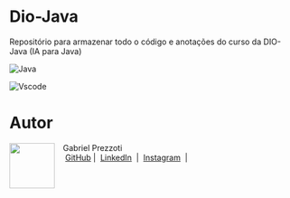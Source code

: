 # Dio-Java 

Repositório para armazenar todo o código e anotações do curso da DIO-Java (IA para Java)

 ![Java](https://img.shields.io/badge/java-%23ED8B00.svg?style=for-the-badge&logo=openjdk&logoColor=white)

![Vscode](https://img.shields.io/badge/Vscode-007ACC?style=for-the-badge&logo=visual-studio-code&logoColor=white)


# Autor
<p>
    <img 
      align=left 
      margin=10 
      width=80 
      src="https://media.licdn.com/dms/image/D4D03AQGNUlWOrLdG2A/profile-displayphoto-shrink_800_800/0/1709038587751?e=1725494400&v=beta&t=_y_6EJtfA17rWOjdne8czkSFZpsdiFEsJkbRzCS646w"
    />
    <p>&nbsp&nbsp&nbspGabriel Prezzoti<br>
    &nbsp&nbsp&nbsp
    <a href="https://github.com/GabrielPrezzoti">
    GitHub</a>&nbsp;|&nbsp;
    <a href="https://www.linkedin.com/in/gabriel-barros-prezzoti-47a16b22b/">LinkedIn</a>
&nbsp;|&nbsp;
    <a href="https://www.instagram.com/gabrielprezzoti/">
    Instagram</a>
&nbsp;|&nbsp;</p>
</p>
<br/><br/>
<p>